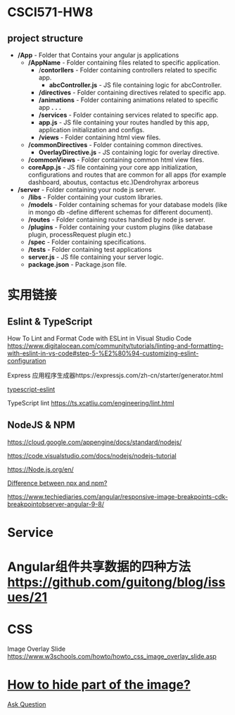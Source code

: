 # CSCI571-HW8

## project structure

- **/App** - Folder that Contains your angular js applications
  - **/AppName** - Folder containing files related to specific application.
    - /**contorllers** - Folder containing controllers related to specific app.
      - **abcController.js** - JS file containing logic for abcController.
    - **/directives** - Folder containing directives related to specific app.
    - **/animations** - Folder containing animations related to specific app
      **.** **.** **.**
    - **/services** - Folder containing services related to specific app.
    - **app.js** - JS file containing your routes handled by this app, application initialization and configs.
    - **/views** - Folder containing html view files.
  - **/commonDirectives** - Folder containing common directives.
    - **OverlayDirective.js** - JS containing logic for overlay directive.
  - **/commonViews** - Folder containing common html view files.
  - **coreApp.js** - JS file containing your core app initialization, configurations and routes that are common for all apps (for example dashboard, aboutus, contactus etc.)Dendrohyrax arboreus
- **/server** - Folder containing your node js server.
  - **/libs** - Folder containing your custom libraries.
  - **/models** - Folder containing schemas for your database models (like in mongo db -define different schemas for different document).
  - **/routes** - Folder containing routes handled by node js server.
  - **/plugins** - Folder containing your custom plugins (like database plugin, processRequest plugin etc.)
  - **/spec** - Folder containing specifications.
  - **/tests** - Folder containing test applications
  - **server.js** - JS file containing your server logic.
  - **package.json** - Package.json file.

# 实用链接

## Eslint & TypeScript

How To Lint and Format Code with ESLint in Visual Studio Code https://www.digitalocean.com/community/tutorials/linting-and-formatting-with-eslint-in-vs-code#step-5-%E2%80%94-customizing-eslint-configuration

Express 应用程序生成器https://expressjs.com/zh-cn/starter/generator.html

[typescript-eslint](https://github.com/typescript-eslint/typescript-eslint)

TypeScript lint https://ts.xcatliu.com/engineering/lint.html

## NodeJS & NPM

https://cloud.google.com/appengine/docs/standard/nodejs/

https://code.visualstudio.com/docs/nodejs/nodejs-tutorial

https://Node.js.org/en/

[Difference between npx and npm?](https://stackoverflow.com/questions/50605219/difference-between-npx-and-npm)



https://www.techiediaries.com/angular/responsive-image-breakpoints-cdk-breakpointobserver-angular-9-8/

# Service

# Angular组件共享数据的四种方法 https://github.com/guitong/blog/issues/21

# CSS

Image Overlay Slide https://www.w3schools.com/howto/howto_css_image_overlay_slide.asp

# [How to hide part of the image?](https://stackoverflow.com/questions/11092146/how-to-hide-part-of-the-image)

[Ask Question](https://stackoverflow.com/questions/ask)